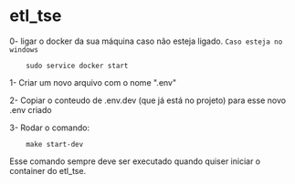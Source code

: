 # etl_tse

0- ligar o docker da sua máquina caso não esteja ligado. `Caso esteja no windows`
        
        sudo service docker start

1- Criar um novo arquivo com o nome ".env"

2- Copiar o conteudo de .env.dev (que já está no projeto) para esse novo .env criado

3- Rodar o comando:
        
        make start-dev

Esse comando sempre deve ser executado quando quiser iniciar o container do etl_tse.


